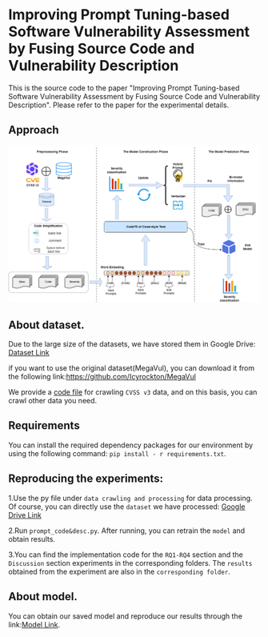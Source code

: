 # Improving Prompt Tuning-based Software Vulnerability Assessment by Fusing Source Code and Vulnerability Description

This is the source code to the paper "Improving Prompt Tuning-based Software Vulnerability Assessment by Fusing Source Code and Vulnerability Description". Please refer to the paper for the experimental details.

## Approach
![](https://github.com/1-001/PT-SVA/blob/main/Fig/framework.png)
## About dataset.
Due to the large size of the datasets, we have stored them in Google Drive: [Dataset Link](https://drive.google.com/drive/folders/1P42XsDWeMqAW33oS0gGamXEqxYiMjO5i?usp=drive_link)

if you want to use the original dataset(MegaVul), you can download it from the following link:https://github.com/Icyrockton/MegaVul

We provide a [code file](https://github.com/1-001/PT-SVA/blob/main/data%20crawling%20and%20processing/scrape_CVSS_v3.py) for crawling ``CVSS v3`` data, and on this basis, you can crawl other data you need.
## Requirements
You can install the required dependency packages for our environment by using the following command: ``pip install - r requirements.txt``.

## Reproducing the experiments:
1.Use the py file under ``data crawling and processing`` for data processing. Of course, you can directly use the ``dataset`` we have processed: [Google Drive Link](https://drive.google.com/drive/folders/1P42XsDWeMqAW33oS0gGamXEqxYiMjO5i?usp=drive_link)

2.Run ``prompt_code&desc.py``. After running, you can retrain the ``model`` and obtain results.

3.You can find the implementation code for the ``RQ1-RQ4`` section and the ``Discussion`` section experiments in the corresponding folders. The ``results`` obtained from the experiment are also in the ``corresponding folder``.

## About model.
You can obtain our saved model and reproduce our results through the link:[Model Link](https://drive.google.com/file/d/1RdWlH40EgAkyJ4QNGWwH1ZiQe1qGgG06/view?usp=sharing).
